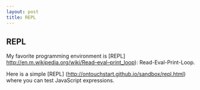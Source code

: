 ```yaml
---
layout: post
title: REPL
---
```


## REPL

My favorite programming environment is [REPL] http://en.m.wikipedia.org/wiki/Read–eval–print_loop):  Read-Eval-Print-Loop. 

Here is a simple [REPL]
(http://ontouchstart.github.io/sandbox/repl.html) where you can test JavaScript expressions.
